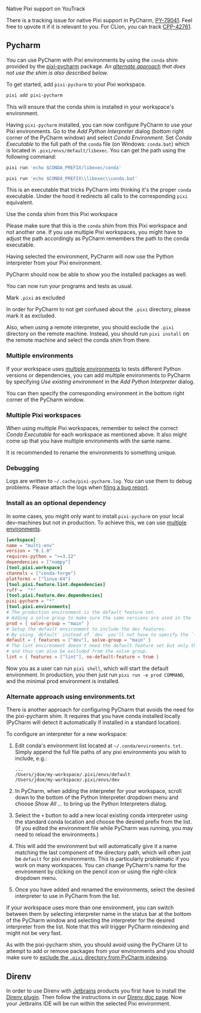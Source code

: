 Native Pixi support on YouTrack

There is a tracking issue for native Pixi support in PyCharm, [PY-79041](https://youtrack.jetbrains.com/issue/PY-79041). Feel free to upvote it if it is relevant to you. For CLion, you can track [CPP-42761](https://youtrack.jetbrains.com/issue/CPP-42761).

## Pycharm

You can use PyCharm with Pixi environments by using the `conda` shim provided by the [pixi-pycharm](https://github.com/pavelzw/pixi-pycharm) package. *An [alternate approach](#alt-approach) that does not use the shim is also described below.*

To get started, add `pixi-pycharm` to your Pixi workspace.

```bash
pixi add pixi-pycharm

```

This will ensure that the conda shim is installed in your workspace's environment.

Having `pixi-pycharm` installed, you can now configure PyCharm to use your Pixi environments. Go to the *Add Python Interpreter* dialog (bottom right corner of the PyCharm window) and select *Conda Environment*. Set *Conda Executable* to the full path of the `conda` file (on Windows: `conda.bat`) which is located in `.pixi/envs/default/libexec`. You can get the path using the following command:

```bash
pixi run 'echo $CONDA_PREFIX/libexec/conda'

```

```bash
pixi run 'echo $CONDA_PREFIX\\libexec\\conda.bat'

```

This is an executable that tricks PyCharm into thinking it's the proper `conda` executable. Under the hood it redirects all calls to the corresponding `pixi` equivalent.

Use the conda shim from this Pixi workspace

Please make sure that this is the `conda` shim from this Pixi workspace and not another one. If you use multiple Pixi workspaces, you might have to adjust the path accordingly as PyCharm remembers the path to the conda executable.

Having selected the environment, PyCharm will now use the Python interpreter from your Pixi environment.

PyCharm should now be able to show you the installed packages as well.

You can now run your programs and tests as usual.

Mark `.pixi` as excluded

In order for PyCharm to not get confused about the `.pixi` directory, please mark it as excluded.

Also, when using a remote interpreter, you should exclude the `.pixi` directory on the remote machine. Instead, you should run `pixi install` on the remote machine and select the conda shim from there.

### Multiple environments

If your workspace uses [multiple environments](../../../workspace/multi_environment/) to tests different Python versions or dependencies, you can add multiple environments to PyCharm by specifying *Use existing environment* in the *Add Python Interpreter* dialog.

You can then specify the corresponding environment in the bottom right corner of the PyCharm window.

### Multiple Pixi workspaces

When using multiple Pixi workspaces, remember to select the correct *Conda Executable* for each workspace as mentioned above. It also might come up that you have multiple environments with the same name.

It is recommended to rename the environments to something unique.

### Debugging

Logs are written to `~/.cache/pixi-pycharm.log`. You can use them to debug problems. Please attach the logs when [filing a bug report](https://github.com/pavelzw/pixi-pycharm/issues/new?template=bug-report.md).

### Install as an optional dependency

In some cases, you might only want to install `pixi-pycharm` on your local dev-machines but not in production. To achieve this, we can use [multiple environments](../../../workspace/multi_environment/).

```toml
[workspace]
name = "multi-env"
version = "0.1.0"
requires-python = ">=3.12"
dependencies = ["numpy"]
[tool.pixi.workspace]
channels = ["conda-forge"]
platforms = ["linux-64"]
[tool.pixi.feature.lint.dependencies]
ruff =  "*"
[tool.pixi.feature.dev.dependencies]
pixi-pycharm = "*"
[tool.pixi.environments]
# The production environment is the default feature set.
# Adding a solve group to make sure the same versions are used in the `default` and `prod` environments.
prod = { solve-group = "main" }
# Setup the default environment to include the dev features.
# By using `default` instead of `dev` you'll not have to specify the `--environment` flag when running `pixi run`.
default = { features = ["dev"], solve-group = "main" }
# The lint environment doesn't need the default feature set but only the `lint` feature
# and thus can also be excluded from the solve group.
lint = { features = ["lint"], no-default-feature = true }

```

Now you as a user can run `pixi shell`, which will start the default environment. In production, you then just run `pixi run -e prod COMMAND`, and the minimal prod environment is installed.

### Alternate approach using environments.txt

There is another approach for configuring PyCharm that avoids the need for the pixi-pycharm shim. It requires that you have conda installed locally (PyCharm will detect it automatically if installed in a standard location).

To configure an interpreter for a new workspace:

1. Edit conda's environment list located at `~/.conda/environments.txt`. Simply append the full file paths of any pixi environments you wish to include, e.g.:

   ```text
   ...
   /Users/jdoe/my-workspace/.pixi/envs/default
   /Users/jdoe/my-workspace/.pixi/envs/dev

   ```

1. In PyCharm, when adding the interpreter for your workspace, scroll down to the bottom of the Python Interpreter dropdown menu and choose *Show All ...* to bring up the Python Interpreters dialog.

1. Select the `+` button to add a new local existing conda interpreter using the standard conda location and choose the desired prefix from the list. (If you edited the environment file while PyCharm was running, you may need to reload the environments.)

1. This will add the environment but will automatically give it a name matching the last component of the directory path, which will often just be `default` for pixi environments. This is particularly problematic if you work on many workspaces. You can change PyCharm's name for the environment by clicking on the pencil icon or using the right-click dropdown menu.

1. Once you have added and renamed the environments, select the desired interpreter to use in PyCharm from the list.

If your workspace uses more than one environment, you can switch between them by selecting interpreter name in the status bar at the bottom of the PyCharm window and selecting the interpreter for the desired interpreter from the list. Note that this will trigger PyCharm reindexing and might not be very fast.

As with the pixi-pycharm shim, you should avoid using the PyCharm UI to attempt to add or remove packages from your environments and you should make sure to [exclude the `.pixi` directory from PyCharm indexing](#exclude-.pixi).

## Direnv

In order to use Direnv with [Jetbrains](https://www.jetbrains.com/ides/) products you first have to install the [Direnv plugin](https://plugins.jetbrains.com/plugin/15285-direnv-integration). Then follow the instructions in our [Direnv doc page](../../third_party/direnv/). Now your Jetbrains IDE will be run within the selected Pixi environment.
